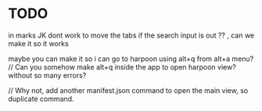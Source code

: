 # TODO

in marks JK dont work to move the tabs if the search input is out ?? , can we make it so it works


maybe you can make it so i can go  to harpoon using alt+q from alt+a menu?
// Can you somehow make alt+q inside the app to open harpoon view? without so many errors?

// Why not, add another manifest.json command to open the main view, so duplicate command.

